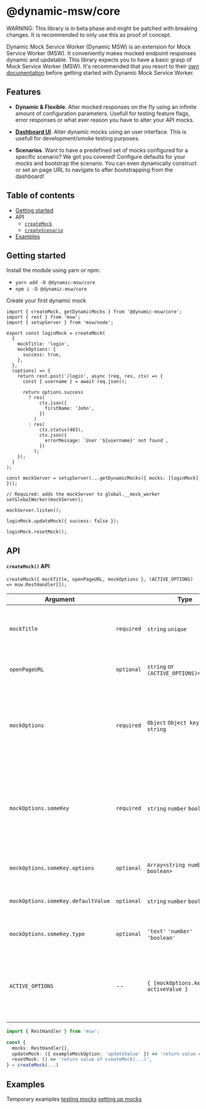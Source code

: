 # @dynamic-msw/core

WARNING: This library is in beta phase and might be patched with breaking changes. It is recommended to only use this as proof of concept.

Dynamic Mock Service Worker (Dynamic MSW) is an extension for Mock Service Worker (MSW). It conveniently makes mocked endpoint responses dynamic and updatable.
This library expects you to have a basic grasp of Mock Service Worker (MSW). It's recommended that you resort to their [own documentation](https://github.com/mswjs/msw#documentation) before getting started with Dynamic Mock Service Worker.

## Features

- **Dynamic & Flexible**. Alter mocked responses on the fly using an infinite amount of configuration parameters. Usefull for testing feature flags, error responses or what ever reason you have to alter your API mocks.

- **[Dashboard UI](../dashboard/README.md)**. Alter dynamic mocks using an user interface. This is usefull for development/smoke testing purposes.

- **Scenarios**. Want to have a predefined set of mocks configured for a specific scenario? We got you covered! Configure defaults for your mocks and bootstrap the scenario. You can even dynamically construct or set an page URL to navigate to after bootstrapping from the dashboard!

## Table of contents

- [Getting started](#getting-started)
- API
  - [`createMock`](#createmock-api)
  - [`createScenario`](#createScenario-API)
    <!-- TODO: alter API then document -->
    <!-- - [`setupWorker`](#setupWorker-API) -->
    <!-- - [Helpers](#helpers) -->
- [Examples](#examples)
  <!-- TODO: alter API then document -->
  <!-- - [Test example](#test-example) -->

## Getting started

Install the module using yarn or npm:

- `yarn add -D @dynamic-msw/core`
- `npm i -D @dynamic-msw/core`

Create your first dynamic mock

```
import { createMock, getDynamicMocks } from '@dynamic-msw/core';
import { rest } from 'msw';
import { setupServer } from 'msw/node';

export const loginMock = createMock(
  {
    mockTitle: 'login',
    mockOptions: {
      success: true,
    },
  },
  (options) => {
    return rest.post('/login', async (req, res, ctx) => {
      const { username } = await req.json();

      return options.success
        ? res(
            ctx.json({
              firstName: 'John',
            })
          )
        : res(
            ctx.status(403),
            ctx.json({
              errorMessage: `User '${username}' not found`,
            })
          );
    });
  }
);

const mockServer = setupServer(...getDynamicMocks({ mocks: [loginMock] }));

// Required: adds the mockServer to global.__mock_worker
setGlobalWorker(mockServer);

mockServer.listen();

loginMock.updateMock({ success: false });

loginMock.resetMock();

```

## API

#### `createMock()` API

`createMock({ mockTitle, openPageURL, mockOptions }, (ACTIVE_OPTIONS) => msw.RestHandler[]);`

| Argument                           |            | Type                                   | Description                                                                                                                                                                       |
| ---------------------------------- | ---------- | -------------------------------------- | --------------------------------------------------------------------------------------------------------------------------------------------------------------------------------- |
| `mockTitle`                        | `required` | `string` `unique`                      | An unique identifier for your mock. If you choose to use the dashboard, this will be used as title there.                                                                         |
| `openPageURL`                      | `optional` | `string` or `(ACTIVE_OPTIONS)=>string` | Adds an link to the dashboard to open an page where the mock can be tested                                                                                                        |
| `mockOptions`                      | `required` | `Object` `Object keys: string`         | Dynamic mock options used to alter the response and/or openPageURL. The keys are used in `ACTIVE_OPTIONS` and their value will be the active value e.g. `true`.                   |
| `mockOptions.someKey`              | `required` | `string` `number` `boolean`            | An default value for your mock option. The type is automatically inherited. That means a string will become an string input in the dashboard and typed as such in your mock code. |
| `mockOptions.someKey.options`      | `optional` | `Array<string number boolean>`         | An array of possible values. Shown as select input in the dashboard.                                                                                                              |
| `mockOptions.someKey.defaultValue` | `optional` | `string` `number` `boolean`            | The default value when using select options as shown above.                                                                                                                       |
| `mockOptions.someKey.type`         | `optional` | `'text'` `'number'` `'boolean'`        | Only to be used when you don't want a default value.                                                                                                                              |
| `ACTIVE_OPTIONS`                   | --         | `{ [mockOptions.keys]: activeValue }`  | Object containing the keys from `mockOptions` and their respective active value (`defaultValue` or an updated value after calling `updateOptions(...)`)                           |

```ts
import { RestHandler } from 'msw';

const {
  mocks: RestHandler[],
  updateMock: ({ exampleMockOption: 'updateValue' }) => 'return value of createMock(...)',
  resetMock: () => 'return value of createMock(...)',
} = createMock(...)
```

## Examples

Temporary examples
[testing mocks](https://github.com/dynamicmsw/dynamic-msw/tree/main/libs/core/src/lib/core.spec.ts)
[setting up mocks](https://github.com/dynamicmsw/dynamic-msw/tree/main/libs/mock-example/src/lib/mock-example.ts)
